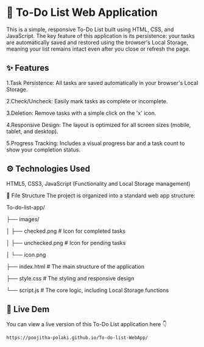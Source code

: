 # 📝 To-Do List Web Application
This is a simple, responsive To-Do List built using HTML, CSS, and JavaScript. The key feature of this application is its persistence: your tasks are automatically saved and restored using the browser's Local Storage, meaning your list remains intact even after you close or refresh the page.

## ✨ Features
1.Task Persistence: All tasks are saved automatically in your browser's Local Storage.

2.Check/Uncheck: Easily mark tasks as complete or incomplete.

3.Deletion: Remove tasks with a simple click on the 'x' icon.

4.Responsive Design: The layout is optimized for all screen sizes (mobile, tablet, and desktop).

5.Progress Tracking: Includes a visual progress bar and a task count to show your completion status.

## ⚙️ Technologies Used
HTML5, CSS3, JavaScript (Functionality and Local Storage management)

📂 File Structure
The project is organized into a standard web app structure:

To-do-list-app/

├── images/

│   ├── checked.png             # Icon for completed tasks

│   ├── unchecked.png           # Icon for pending tasks

│   └── icon.png

├── index.html                  # The main structure of the application

├── style.css                   # The styling and responsive design

└── script.js                   # The core logic, including Local Storage functions

## 🔗 Live Dem
You can view a live version of this To-Do List application here 👇

    https://poojitha-polaki.github.io/To-do-list-WebApp/
